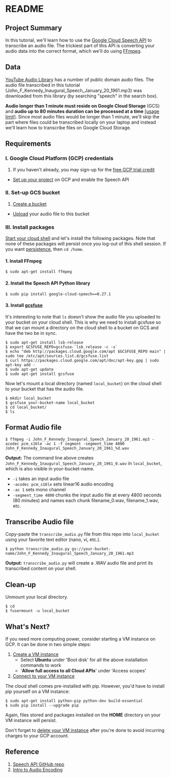 # README

## Project Summary

In this tutorial, we'll learn how to use the [Google Cloud Speech API](https://cloud.google.com/speech/) to transcribe an audio file. The trickiest part of this API is converting your audio data into the correct format, which we'll do using [FFmpeg](https://www.ffmpeg.org/).

## Data

[YouTube Audio Library](https://www.youtube.com/audiolibrary/music) has a number of public domain audio files. The audio file transcribed in this tutorial (John_F_Kennedy_Inaugural_Speech_January_20_1961.mp3) was downloaded from this library (by searching "speech" in the search box).

**Audio longer than 1 minute must reside on Google Cloud Storage** (GCS) and **audio up to 80 minutes duration can be processed at a time** [[usage limit]](https://cloud.google.com/speech/limits). Since most audio files would be longer than 1 minute, we'll skip the part where files could be transcribed locally on your laptop and instead we'll learn how to transcribe files on Google Cloud Storage.

## Requirements

### I. Google Cloud Platform (GCP) credentials
   1. If you haven't already, you may sign-up for the [free GCP trial credit](https://cloud.google.com/free/docs/frequently-asked-questions)
   * [Set up your project](https://cloud.google.com/speech/docs/getting-started#set_up_your_project) on GCP and enable the Speech API

### II. Set-up GCS bucket
1. [Create a bucket](https://cloud.google.com/storage/docs/quickstart-console#create_a_bucket)
* [Upload](https://cloud.google.com/storage/docs/object-basics#upload) your audio file to this bucket

### III. Install packages

[Start your cloud shell](https://cloud.google.com/shell/docs/quickstart#start_cloud_shell) and let's install the following packages. Note that none of these packages will persist once you log-out of this shell session. If you want [persistence](https://cloud.google.com/shell/docs/features#persistent_disk_storage), then `cd /home`.

#### 1. Install FFmpeg  
```shell
$ sudo apt-get install ffmpeg
```

#### 2. Install the Speech API Python library  
```shell
$ sudo pip install google-cloud-speech==0.27.1
```

#### 3. Install [gcsfuse](https://github.com/GoogleCloudPlatform/gcsfuse/blob/master/docs/installing.md)

It's interesting to note that `ls` doesn't show the audio file you uploaded to your bucket on your cloud shell. This is why we need to install gcsfuse so that we can mount a directory on the cloud shell to a bucket on GCS and have the two be in sync.

```shell
$ sudo apt-get install lsb-release
$ export GCSFUSE_REPO=gcsfuse-`lsb_release -c -s`
$ echo "deb http://packages.cloud.google.com/apt $GCSFUSE_REPO main" | sudo tee /etc/apt/sources.list.d/gcsfuse.list
$ curl https://packages.cloud.google.com/apt/doc/apt-key.gpg | sudo apt-key add -
$ sudo apt-get update
$ sudo apt-get install gcsfuse
```

Now let's mount a local directory (named `local_bucket`) on the cloud shell to your bucket that has the audio file.
```shell
$ mkdir local_bucket
$ gcsfuse your-bucket-name local_bucket
$ cd local_bucket/
$ ls
```

## Format Audio file

```shell
$ ffmpeg -i John_F_Kennedy_Inaugural_Speech_January_20_1961.mp3 -acodec pcm_s16le -ac 1 -f segment -segment_time 4800 John_F_Kennedy_Inaugural_Speech_January_20_1961_%d.wav
```
**Output:** The command line above creates `John_F_Kennedy_Inaugural_Speech_January_20_1961_0.wav` in `local_bucket`, which is also visible in your-bucket-name.

* `-i` takes an input audio file
* `-acodec pcm_s16le` sets linear16 audio encoding
* `-ac 1` sets mono channel
* `-segment_time 4800` chunks the input audio file at every 4800 seconds (80 minutes) and names each chunk filename_0.wav, filename_1.wav, etc.

## Transcribe Audio file

Copy-paste the `transcribe_audio.py` file from this repo into `local_bucket` using your favorite text editor (nano, vi, etc.). 

```shell
$ python transcribe_audio.py gs://your-bucket-name/John_F_Kennedy_Inaugural_Speech_January_20_1961.mp3
```

**Output:** `transcribe_audio.py` will create a .WAV audio file and print its transcribed content on your shell.

## Clean-up

Unmount your local directory.
```shell
$ cd
$ fusermount -u local_bucket
```

## What's Next?

If you need more computing power, consider starting a VM instance on GCP.  It can be done in two simple steps:
   1. [Create a VM instance](https://cloud.google.com/compute/docs/quickstart-linux#create_a_virtual_machine_instance)
       * Select **Ubuntu** under 'Boot disk' for all the above installation commands to work
       * '**Allow full access to all Cloud APIs**' under 'Access scopes'
   2. [Connect to your VM instance](https://cloud.google.com/compute/docs/quickstart-linux#connect_to_your_instance)

The cloud shell comes pre-installed with pip. However, you'd have to install pip yourself on a VM instance:
```shell
$ sudo apt-get install python-pip python-dev build-essential
$ sudo pip install --upgrade pip
```

Again, files stored and packages installed on the **HOME** directory on your VM instance will persist.

Don't forget to [delete your VM instance](https://cloud.google.com/compute/docs/quickstart-linux#clean-up) after you're done to avoid incurring charges to your GCP account.

## Reference

1. [Speech API GitHub repo](https://github.com/GoogleCloudPlatform/python-docs-samples/tree/master/speech/cloud-client)
2. [Intro to Audio Encoding](https://cloud.google.com/speech/docs/encoding)
